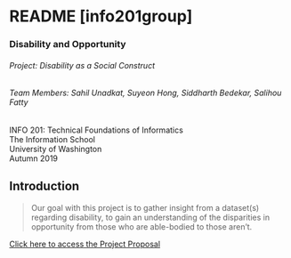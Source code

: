 # README [info201group]
### Disability and Opportunity

###### Project: Disability as a Social Construct
###### _Team Members: Sahil Unadkat, Suyeon Hong, Siddharth Bedekar, Salihou Fatty_
INFO 201: Technical Foundations of Informatics  
The Information School  
University of Washington  
Autumn 2019

## Introduction
> Our goal with this project is to gather insight from a dataset(s) regarding disability, to gain an understanding of the disparities in opportunity from those who are able-bodied to those aren’t.   

[Click here to access the Project Proposal](https://github.com/SahilU/info201group/wiki)
